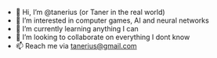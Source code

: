 - 👋 Hi, I’m @tanerius (or Taner in the real world)
- 👀 I’m interested in computer games, AI and neural networks
- 🌱 I’m currently learning anything I can
- 💞️ I’m looking to collaborate on everything I dont know
- 📫 Reach me via tanerius@gmail.com

<!---
tanerius/tanerius is a ✨ special ✨ repository because its `README.md` (this file) appears on your GitHub profile.
You can click the Preview link to take a look at your changes.
--->
